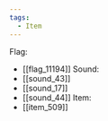 ```yaml
---
tags:
  - Item
---
```

Flag:
- [[flag_11194]]
Sound:
- [[sound_43]]
- [[sound_17]]
- [[sound_44]]
Item:
- [[item_509]]
